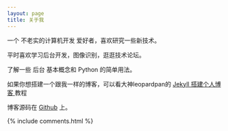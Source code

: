 ```yaml
---
layout: page
title: 关于我 
---
```


一个 不老实的计算机开发 爱好者，喜欢研究一些新技术。
<p>
平时喜欢学习后台开发，图像识别，逛逛技术论坛。
<p>
了解一些 后台 基本概念和 Python 的简单用法。

<p>

如果你想搭建一个跟我一样的博客，可以看大神leopardpan的 
<a href="/2016/10/jekyll_tutorials1/"> Jekyll 搭建个人博客 </a>
教程

博客源码在 <a target="_blank" href='https://github.com/leopardpan/leopardpan.github.io/'>Github</a> 上。

<p> 

<p> 

<p> 


{% include comments.html %}

